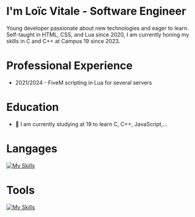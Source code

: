 # I'm Loïc Vitale - Software Engineer
Young developer passionate about new technologies and eager to learn. Self-taught in HTML, CSS, and Lua since 2020, I am currently honing my skills in C and C++ at Campus 19 since 2023.

# Professional Experience
- 2021/2024 - FiveM scripting in Lua for several servers

# Education
- 📖 I am currently studying at 19 to learn C, C++, JavaScript,...

# Langages
[![My Skills](https://skillicons.dev/icons?i=html,css,c,cpp,lua)](https://skillicons.dev)

# Tools
[![My Skills](https://skillicons.dev/icons?i=github,vscode,vim)](https://skillicons.dev)

